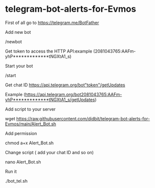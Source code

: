 # telegram-bot-alerts-for-Evmos
First of all go to
https://telegram.me/BotFather

Add new bot

/newbot

Get token to access the HTTP API:example (2081043765:AAFm-yhP*************tNGXtA1_s)

Start your bot

 /start

Get chat ID 
https://api.telegram.org/bot"token"/getUpdates

Example
(https://api.telegram.org/bot2081043765:AAFm-yhP*************tNGXtA1_s/getUpdates)

Add script to your server

wget https://raw.githubusercontent.com/didbit/telegram-bot-alerts-for-Evmos/main/Alert_Bot.sh

Add permission

chmod a+x Alert_Bot.sh

Change script ( add your chat ID and so on)

nano Alert_Bot.sh

Run it

 ./bot_tel.sh
